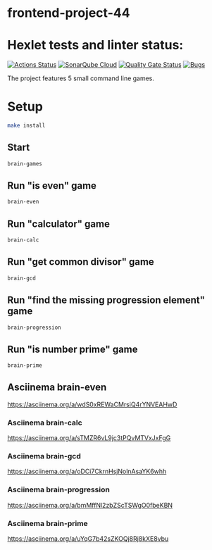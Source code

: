 # frontend-project-44

# Hexlet tests and linter status:
[![Actions Status](https://github.com/BlizzardAZ/frontend-project-44/actions/workflows/hexlet-check.yml/badge.svg)](https://github.com/BlizzardAZ/frontend-project-44/actions)
[![SonarQube Cloud](https://sonarcloud.io/images/project_badges/sonarcloud-light.svg)](https://sonarcloud.io/summary/new_code?id=BlizzardAZ_frontend-project-44)
[![Quality Gate Status](https://sonarcloud.io/api/project_badges/measure?project=BlizzardAZ_frontend-project-44&metric=alert_status)](https://sonarcloud.io/summary/new_code?id=BlizzardAZ_frontend-project-44)
[![Bugs](https://sonarcloud.io/api/project_badges/measure?project=BlizzardAZ_frontend-project-44&metric=bugs)](https://sonarcloud.io/summary/new_code?id=BlizzardAZ_frontend-project-44)

The project features 5 small command line games.


# Setup

```bash
make install
```

## Start

```bash
brain-games
```

## Run "is even" game

```bash
brain-even
``` 

## Run "calculator" game

```bash
brain-calc
``` 

## Run "get common divisor" game

```bash
brain-gcd
``` 
	
## Run "find the missing progression element" game

```bash
brain-progression
```	

## Run "is number prime" game

```bash
brain-prime 
```


## Asciinema brain-even
https://asciinema.org/a/wdS0xREWaCMrsiQ4rYNVEAHwD
### Asciinema brain-calc
https://asciinema.org/a/sTMZR6vL9jc3tPQvMTVxJxFgG
### Asciinema brain-gcd
https://asciinema.org/a/oDCi7CkrnHsjNolnAsaYK6whh
### Asciinema brain-progression
https://asciinema.org/a/bmMffNl2zbZScTSWgO0fbeKBN
### Asciinema brain-prime
https://asciinema.org/a/uYqG7b42sZKOQj8Rj8kXE8vbu
